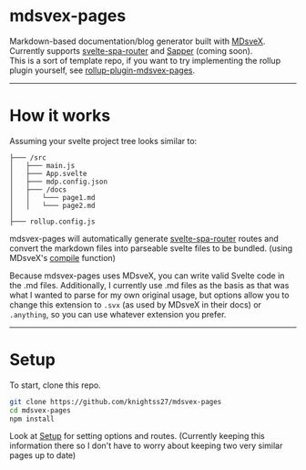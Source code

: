 # mdsvex-pages

Markdown-based documentation/blog generator built with [MDsveX](https://mdsvex.com/).
<br>
Currently supports [svelte-spa-router](https://github.com/ItalyPaleAle/svelte-spa-router) and [Sapper](https://sapper.svelte.dev/) (coming soon).
<br>
This is a sort of template repo, if you want to try implementing the rollup plugin yourself, see [rollup-plugin-mdsvex-pages](https://github.com/knightss27/rollup-plugin-mdsvex-pages).

---
# How it works

Assuming your svelte project tree looks similar to:

```
├─── /src
│   ├─── main.js
│   ├─── App.svelte
│   ├─── mdp.config.json
│   ├─── /docs
│   │   └─── page1.md
│   │   └─── page2.md
│   
├─── rollup.config.js
```

mdsvex-pages will automatically generate [svelte-spa-router](https://github.com/ItalyPaleAle/svelte-spa-router) routes and convert the markdown files into parseable svelte files to be bundled. (using MDsveX's [compile](https://mdsvex.com/docs#use-it) function)

Because mdsvex-pages uses MDsveX, you can write valid Svelte code in the .md files. Additionally, I currently use .md files as the basis as that was what I wanted to parse for my own original usage, but options allow you to change this extension to `.svx` (as used by MDsveX in their docs) or `.anything`, so you can use whatever extension you prefer. 

---
# Setup

To start, clone this repo.

```bash
git clone https://github.com/knightss27/mdsvex-pages
cd mdsvex-pages
npm install
```  

Look at [Setup](https://github.com/knightss27/rollup-plugin-mdsvex-pages#setup) for setting options and routes.
(Currently keeping this information there so I don't have to worry about keeping two very similar pages up to date)

